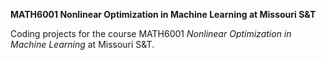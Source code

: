 <b>MATH6001 Nonlinear Optimization in Machine Learning at Missouri S&T</b>

Coding projects for the course MATH6001 <i>Nonlinear Optimization in Machine Learning</i> at Missouri S&T.
